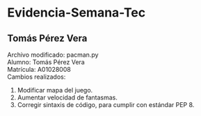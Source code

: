# Evidencia-Semana-Tec  
  
## Tomás Pérez Vera  
Archivo modificado: pacman.py  
Alumno: Tomás Pérez Vera  
Matrícula: A01028008  
Cambios realizados:     
1. Modificar mapa del juego.  
2. Aumentar velocidad de fantasmas.  
3. Corregir sintaxis de código, para cumplir con estándar PEP 8.    
